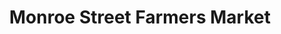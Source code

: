 ---
title: "Monroe Street Farmers Market"
url: /madison/monroe-street-farmers-market/
shop: farm
---